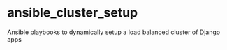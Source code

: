 ansible_cluster_setup
=====================

Ansible playbooks to dynamically setup a load  balanced cluster of Django apps
